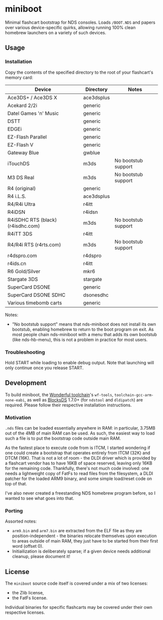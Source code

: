 # miniboot

Minimal flashcart bootstrap for NDS consoles. Loads `/BOOT.NDS` and
papers over various device-specific quirks, allowing running 100%
clean homebrew launchers on a variety of such devices.

## Usage

### Installation

Copy the contents of the specified directory to the root of your
flashcart's memory card:

| Device | Directory | Notes |
| ------ | --------- | ----- |
| Ace3DS+ / Ace3DS X | ace3dsplus | |
| Acekard 2/2i | generic | |
| Datel Games 'n' Music | generic | |
| DSTT | generic | |
| EDGEi | generic | |
| EZ-Flash Parallel | generic | |
| EZ-Flash V | generic | |
| Gateway Blue | gwblue | |
| iTouchDS | m3ds | No bootstub support |
| M3 DS Real | m3ds | No bootstub support |
| R4 (original) | generic | |
| R4 i.L.S. | ace3dsplus | |
| R4/R4i Ultra | r4itt | |
| R4iDSN | r4idsn | |
| R4iSDHC RTS (black) (r4isdhc.com) | m3ds | No bootstub support |
| R4iTT 3DS | r4itt | |
| R4/R4i RTS (r4rts.com) | m3ds | No bootstub support |
| r4dspro.com | r4dspro | |
| r4ids.cn | r4itt | |
| R6 Gold/Silver | mkr6 | |
| Stargate 3DS | stargate | |
| SuperCard DSONE | generic | |
| SuperCard DSONE SDHC | dsonesdhc | |
| Various timebomb carts | generic | |

Notes:

- "No bootstub support" means that nds-miniboot does not install its own bootstub, enabling homebrew to return to the boot program on exit. As most people chain nds-miniboot with a menu that adds its own bootstub (like nds-hb-menu), this is not a problem in practice for most users.

### Troubleshooting

Hold START while loading to enable debug output. Note that launching
will only continue once you release START.

## Development

To build miniboot, the [Wonderful toolchain](https://wonderful.asie.pl/)'s
`wf-tools`, `toolchain-gcc-arm-none-eabi`, as well as [BlocksDS](https://blocksds.skylyrac.net/docs/setup/options/) 1.7.0+ (for
`ndstool` and `dldipatch`) are required. Please follow their respective installation instructions.

### Motivation

`.nds` files can be loaded essentially anywhere in RAM: in particular,
3.75MB out of the 4MB of main RAM can be used. As such, the easiest
way to load such a file is to put the bootstrap code outside main RAM.

As the fastest place to execute code from is ITCM, I started wondering
if one could create a bootstrap that operates entirely from ITCM (32K)
and DTCM (16K). That is not a lot of room - the DLDI driver which is
provided by a flashcart vendor has to have 16KB of space reserved,
leaving only 16KB for the remaining code. Thankfully, there's not much
code involved: one needs a lightweight copy of FatFs to read files from
the filesystem, a DLDI patcher for the loaded ARM9 binary, and some
simple load/reset code on top of that.

I've also never created a freestanding NDS homebrew program before, so
I wanted to see what goes into that.

### Porting

Assorted notes:

* `arm9.bin` and `arm7.bin` are extracted from the ELF file as they are
  position-independent - the binaries relocate themselves upon execution
  to areas outside of main RAM, they just have to be started from their
  first word (offset 0).
* Initiailization is deliberately sparse; if a given device needs
  additional cleanup, please document it!

## License

The `miniboot` source code itself is covered under a mix of two licenses:

* the Zlib license,
* the FatFs license.

Individual binaries for specific flashcarts may be covered under their own
respective licenses.
